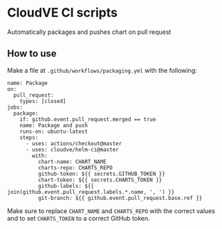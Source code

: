 # CloudVE CI scripts

Automatically packages and pushes chart on pull request

## How to use

Make a file at `.github/workflows/packaging.yml` with the following:

```
name: Package
on:
  pull_request:
    types: [closed]
jobs:
  package:
    if: github.event.pull_request.merged == true
    name: Package and push
    runs-on: ubuntu-latest
    steps:
      - uses: actions/checkout@master
      - uses: cloudve/helm-ci@master
        with:
          chart-name: CHART_NAME
          charts-repo: CHARTS_REPO
          github-token: ${{ secrets.GITHUB_TOKEN }}
          chart-token: ${{ secrets.CHARTS_TOKEN }}
          github-labels: ${{ join(github.event.pull_request.labels.*.name, ', ') }}
          git-branch: ${{ github.event.pull_request.base.ref }}
```

Make sure to replace `CHART_NAME` and `CHARTS_REPO` with the correct values and to set `CHARTS_TOKEN` to a correct GitHub token.

